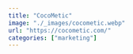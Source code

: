 ```yaml
---
title: "CocoMetic"
image: "./_images/cocometic.webp"
url: "https://cocometic.com/"
categories: ["marketing"]
---
```

